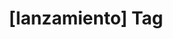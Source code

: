 ---
article_id: 0
description: List of articles under [lanzamiento] tag.
image: http://huntingbears.com.ve/static/img/site/mstile-310x310.png
layout: tag
slug: lanzamiento
title: '[lanzamiento] Tag'
---